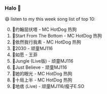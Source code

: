 

### Halo 👋

😄 listen to my this week song list of top 10:

0. 🌈约翰屈伏塔 - MC HotDog 热狗
1. 🌈Start From The Bottom - MC HotDog 热狗
2. 🌈依然我行我素 - MC HotDog 热狗
3. 🌈2030 - 顽童MJ116
4. 🌈如愿 - 王菲
5. 🌈Jungle (Live版) - 顽童MJ116
6. 🌈Just Believe - 顽童MJ116
7. 🌈她的眼光 - MC HotDog 热狗
8. 🌈十局上半 - MC HotDog 热狗
9. 🌈地痞 (Live) - 顽童MJ116/瘦子E.SO

